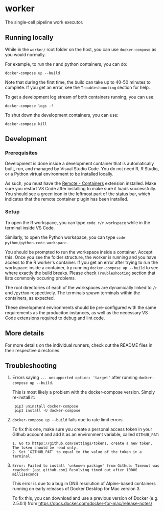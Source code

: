 # worker

The single-cell pipeline work executor.

## Running locally

While in the `worker/` root folder on the host, you can use `docker-compose` as you would normally.

For example, to run the r and python containers, you can do:

    docker-compose up --build

Note that during the first time, the build can take up to 40-50 minutes to complete.
If you get an error, see the `Troubleshoooting` section for help.

To get a development log stream of both containers running, you can use:

    docker-compose logs -f

To shut down the development containers, you can use:

    docker-compose kill

## Development

### Prerequisites

Development is done inside a development container that is automatically built,
run, and managed by Visual Studio Code. You do not need R, R Studio, or a Python
virtual environment to be installed locally.

As such, you must have the
[Remote - Containers](https://marketplace.visualstudio.com/items?itemName=ms-vscode-remote.remote-containers)
extension installed. Make sure you restart VS Code after installing to make sure it
loads successfully. You should see a green icon in the leftmost part of the status bar,
which indicates that the remote container plugin has been installed.

### Setup

To open the R workspace, you can type `code r/r.workspace` while in the terminal inside
VS Code.

Similarly, to open the Python workspace, you can type `code python/python.code-workspace`.

You should be prompted to run the workspace inside a container. Accept this. Once
you see the folder structure, the worker is running and you have access to the
R worker's container. If you get an error after trying to run the workspace inside a
container, try running `docker-compose up --build` to see where exactly the build breaks.
Please check `Troubleshooting` section that lists commonly occuring problems.

The root directories of each of the workspaces are dynamically linked to `/r` and `/python`
respectively. The terminals spawn terminals within the containers, as expected.

These development environments should be pre-configured with the same requirements as the
produciton instances, as well as the necessary VS Code extensions required to debug and
lint code.

## More details

For more details on the individual runners, check out the README files in their respective directories.

## Troubleshooting

1.  Errors saying `... unsupported option: 'target'` after running `docker-compose up --build`.

    This is most likely a problem with the docker-compose version. Simply re-install it:

         pip3 uninstall docker-compose
         pip3 install -U docker-compose

2.  `docker-compose up --build` fails due to rate limit errors.

    To fix this one, make sure you create a personal access token in your Github account and
    add it as an environment variable, called `GITHUB_PAT`:

        1. Go to https://github.com/settings/tokens, create a new token. The token should be read only.
        2. Set `GITHUB_PAT` to equal to the value of the token in a terminal.

3.  `Error: Failed to install 'unknown package' from Github: Timeout was reached: [api.github.com] Resolving timed out after 10000 milliseconds`

    This error is due to a bug in DNS resolution of Alpine-based containers running on early releases of Docker Desktop for Mac version 3.

    To fix this, you can download and use a previous version of Docker (e.g. 2.5.0.1) from https://docs.docker.com/docker-for-mac/release-notes/
